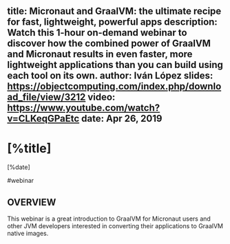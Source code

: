 title: Micronaut and GraalVM: the ultimate recipe for fast, lightweight, powerful apps
description: Watch this 1-hour on-demand webinar to discover how the combined power of GraalVM and Micronaut results in even faster, more lightweight applications than you can build using each tool on its own.
author: Iván López
slides: https://objectcomputing.com/index.php/download_file/view/3212
video: https://www.youtube.com/watch?v=CLKeqGPaEtc
date: Apr 26, 2019
---

# [%title]

[%date] 

#webinar

## OVERVIEW

This webinar is a great introduction to GraalVM for Micronaut users and other JVM developers interested in converting their applications to GraalVM native images.
             

